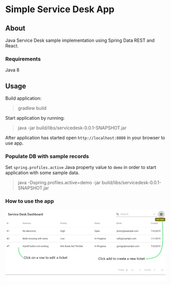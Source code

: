 # Simple Service Desk App

## About

Java Service Desk sample implementation using Spring Data REST and React.

### Requirements

Java 8

## Usage

Build application:

> gradlew build

Start application by running:

> java -jar build/libs/servicedesk-0.0.1-SNAPSHOT.jar

After application has started open `http://localhost:8080` in your browser to use app.

### Populate DB with sample records

Set `spring.profiles.active` Java property value to `demo` in order to start application with some sample data.

> java -Dspring.profiles.active=demo -jar build/libs/servicedesk-0.0.1-SNAPSHOT.jar

### How to use the app

![dashboard_PNG](https://github.com/perfectglitch/servicedesk/raw/master/servicedesk.PNG)
